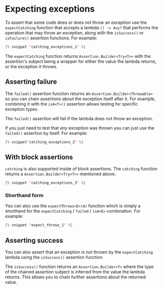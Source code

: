 ---
---

# Expecting exceptions

To assert that some code does or does not throw an exception use the `expectCatching` function that accepts a lambda `() -> Any?` that performs the operation that may throw an exception, along with the `isSuccess()` or `isFailure()` assertion functions.
For example:

```kotlin
{% snippet 'catching_exceptions_1' %}
```

The `expectCatching` function returns `Assertion.Builder<Try<T>>` with the assertion's subject being a wrapper for either the value the lambda returns, or the exception it throws.

## Asserting failure

The `failed()` assertion function returns an `Assertion.Builder<Throwable>` so you can chain assertions about the exception itself after it.
For example, combining it with the `isA<T>()` assertion allows testing for specific exception types.

The `failed()` assertion will fail if the lambda does not throw an exception.

If you just need to test that _any_ exception was thrown you can just use the `failed()` assertion by itself.
For example:

```kotlin
{% snippet'catching_exceptions_2' %}
```

## With block assertions

`catching` is also supported inside of block assertions.
The `catching` function returns a `Assertion.Builder<Try<T>>` mentioned above.

```kotlin
{% snippet 'catching_exceptions_3' %}
```

### Shorthand form

You can also use the `expectThrows<E>(A)` function which is simply a shorthand for the `expectCatching` / `failed` / `isA<E>` combination.
For example:

```kotlin
{% snippet 'expect_throws_1' %}
```

## Asserting success

You can also assert that an exception is _not_ thrown by the `expectCatching` lambda using the `isSuccess()` assertion function.

The `isSuccess()` function returns an `Assertion.Builder<T>` where the type of the chained assertion subject is inferred from the value the lambda returns.
This allows you to chain further assertions about the returned value.
